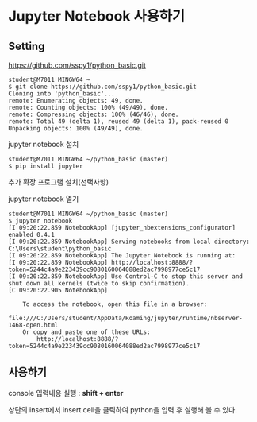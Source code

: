 # Jupyter Notebook 사용하기

## Setting

https://github.com/sspy1/python_basic.git



```linux
student@M7011 MINGW64 ~
$ git clone https://github.com/sspy1/python_basic.git
Cloning into 'python_basic'...
remote: Enumerating objects: 49, done.
remote: Counting objects: 100% (49/49), done.
remote: Compressing objects: 100% (46/46), done.
remote: Total 49 (delta 1), reused 49 (delta 1), pack-reused 0
Unpacking objects: 100% (49/49), done.

```



jupyter notebook 설치

```linu
student@M7011 MINGW64 ~/python_basic (master)
$ pip install jupyter
```



추가 확장 프로그램 설치(선택사항)



jupyter notebook 열기

```linux
student@M7011 MINGW64 ~/python_basic (master)
$ jupyter notebook
[I 09:20:22.859 NotebookApp] [jupyter_nbextensions_configurator] enabled 0.4.1
[I 09:20:22.859 NotebookApp] Serving notebooks from local directory: C:\Users\student\python_basic
[I 09:20:22.859 NotebookApp] The Jupyter Notebook is running at:
[I 09:20:22.859 NotebookApp] http://localhost:8888/?token=5244c4a9e223439cc9080160064088ed2ac7998977ce5c17
[I 09:20:22.859 NotebookApp] Use Control-C to stop this server and shut down all kernels (twice to skip confirmation).
[C 09:20:22.905 NotebookApp]

    To access the notebook, open this file in a browser:
        file:///C:/Users/student/AppData/Roaming/jupyter/runtime/nbserver-1468-open.html
    Or copy and paste one of these URLs:
        http://localhost:8888/?token=5244c4a9e223439cc9080160064088ed2ac7998977ce5c17

```



## 사용하기

console 입력내용 실행 : **shift + enter**

상단의 insert에서 insert cell을 클릭하여 python을 입력 후 실행해 볼 수 있다.

